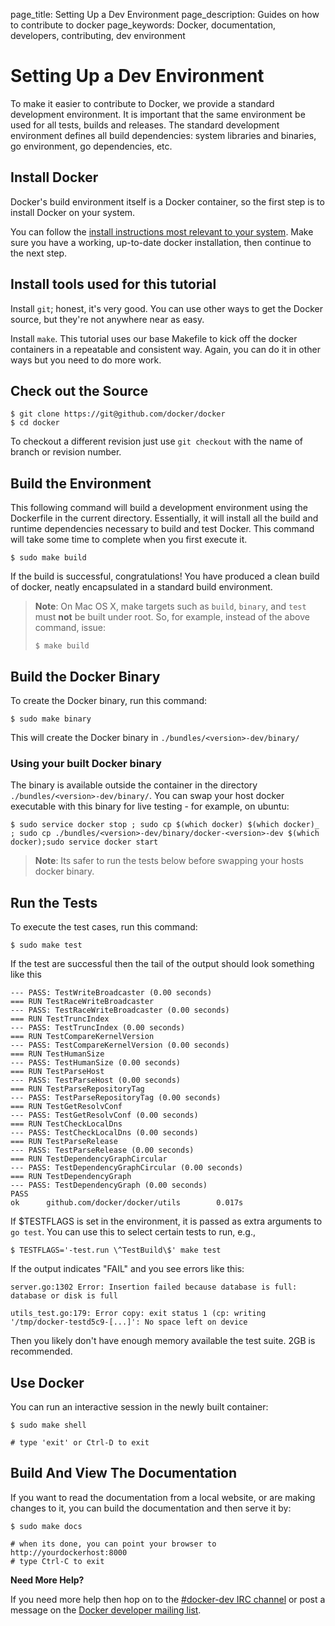 page_title: Setting Up a Dev Environment
page_description: Guides on how to contribute to docker
page_keywords: Docker, documentation, developers, contributing, dev environment

# Setting Up a Dev Environment

To make it easier to contribute to Docker, we provide a standard
development environment. It is important that the same environment be
used for all tests, builds and releases. The standard development
environment defines all build dependencies: system libraries and
binaries, go environment, go dependencies, etc.

## Install Docker

Docker's build environment itself is a Docker container, so the first
step is to install Docker on your system.

You can follow the [install instructions most relevant to your
system](https://docs.docker.com/installation/). Make sure you
have a working, up-to-date docker installation, then continue to the
next step.

## Install tools used for this tutorial

Install `git`; honest, it's very good. You can use
other ways to get the Docker source, but they're not anywhere near as
easy.

Install `make`. This tutorial uses our base Makefile
to kick off the docker containers in a repeatable and consistent way.
Again, you can do it in other ways but you need to do more work.

## Check out the Source

    $ git clone https://git@github.com/docker/docker
    $ cd docker

To checkout a different revision just use `git checkout`
with the name of branch or revision number.

## Build the Environment

This following command will build a development environment using the
Dockerfile in the current directory. Essentially, it will install all
the build and runtime dependencies necessary to build and test Docker.
This command will take some time to complete when you first execute it.

    $ sudo make build

If the build is successful, congratulations! You have produced a clean
build of docker, neatly encapsulated in a standard build environment.

> **Note**:
> On Mac OS X, make targets such as `build`, `binary`, and `test`
> must **not** be built under root. So, for example, instead of the above
> command, issue:
> 
>     $ make build

## Build the Docker Binary

To create the Docker binary, run this command:

    $ sudo make binary

This will create the Docker binary in `./bundles/<version>-dev/binary/`

### Using your built Docker binary

The binary is available outside the container in the directory
`./bundles/<version>-dev/binary/`. You can swap your
host docker executable with this binary for live testing - for example,
on ubuntu:

    $ sudo service docker stop ; sudo cp $(which docker) $(which docker)_ ; sudo cp ./bundles/<version>-dev/binary/docker-<version>-dev $(which docker);sudo service docker start

> **Note**: 
> Its safer to run the tests below before swapping your hosts docker binary.

## Run the Tests

To execute the test cases, run this command:

    $ sudo make test

If the test are successful then the tail of the output should look
something like this

    --- PASS: TestWriteBroadcaster (0.00 seconds)
    === RUN TestRaceWriteBroadcaster
    --- PASS: TestRaceWriteBroadcaster (0.00 seconds)
    === RUN TestTruncIndex
    --- PASS: TestTruncIndex (0.00 seconds)
    === RUN TestCompareKernelVersion
    --- PASS: TestCompareKernelVersion (0.00 seconds)
    === RUN TestHumanSize
    --- PASS: TestHumanSize (0.00 seconds)
    === RUN TestParseHost
    --- PASS: TestParseHost (0.00 seconds)
    === RUN TestParseRepositoryTag
    --- PASS: TestParseRepositoryTag (0.00 seconds)
    === RUN TestGetResolvConf
    --- PASS: TestGetResolvConf (0.00 seconds)
    === RUN TestCheckLocalDns
    --- PASS: TestCheckLocalDns (0.00 seconds)
    === RUN TestParseRelease
    --- PASS: TestParseRelease (0.00 seconds)
    === RUN TestDependencyGraphCircular
    --- PASS: TestDependencyGraphCircular (0.00 seconds)
    === RUN TestDependencyGraph
    --- PASS: TestDependencyGraph (0.00 seconds)
    PASS
    ok      github.com/docker/docker/utils        0.017s

If $TESTFLAGS is set in the environment, it is passed as extra arguments
to `go test`. You can use this to select certain tests to run, e.g.,

    $ TESTFLAGS='-test.run \^TestBuild\$' make test

If the output indicates "FAIL" and you see errors like this:

    server.go:1302 Error: Insertion failed because database is full: database or disk is full

    utils_test.go:179: Error copy: exit status 1 (cp: writing '/tmp/docker-testd5c9-[...]': No space left on device

Then you likely don't have enough memory available the test suite. 2GB
is recommended.

## Use Docker

You can run an interactive session in the newly built container:

    $ sudo make shell

    # type 'exit' or Ctrl-D to exit

## Build And View The Documentation

If you want to read the documentation from a local website, or are
making changes to it, you can build the documentation and then serve it
by:

    $ sudo make docs
    
    # when its done, you can point your browser to http://yourdockerhost:8000
    # type Ctrl-C to exit

**Need More Help?**

If you need more help then hop on to the [#docker-dev IRC
channel](irc://chat.freenode.net#docker-dev) or post a message on the
[Docker developer mailing
list](https://groups.google.com/d/forum/docker-dev).
